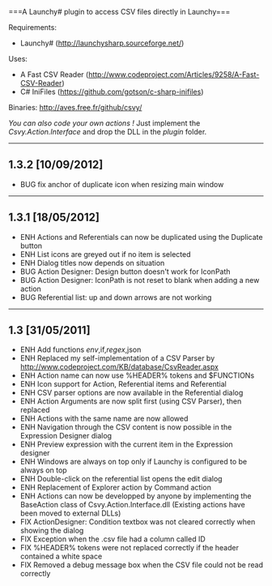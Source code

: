 ===A Launchy# plugin to access CSV files directly in Launchy===

Requirements:
 * Launchy# (http://launchysharp.sourceforge.net/)

Uses:
 * A Fast CSV Reader (http://www.codeproject.com/Articles/9258/A-Fast-CSV-Reader)
 * C# IniFiles (https://github.com/gotson/c-sharp-inifiles)

Binaries:
http://aves.free.fr/github/csvy/

*You can also code your own actions !*
Just implement the *Csvy.Action.Interface* and drop the DLL in the *plugin* folder.

----
1.3.2 [10/09/2012]
----
 * BUG fix anchor of duplicate icon when resizing main window

----
1.3.1 [18/05/2012]
----
 * ENH Actions and Referentials can now be duplicated using the Duplicate button
 * ENH List icons are greyed out if no item is selected
 * ENH Dialog titles now depends on situation
 * BUG Action Designer: Design button doesn't work for IconPath
 * BUG Action Designer: IconPath is not reset to blank when adding a new action
 * BUG Referential list: up and down arrows are not working

----
1.3 [31/05/2011]
----

 * ENH Add functions $env,$if,$regex,$json
 * ENH Replaced my self-implementation of a CSV Parser by http://www.codeproject.com/KB/database/CsvReader.aspx
 * ENH Action name can now use %HEADER% tokens and $FUNCTIONs
 * ENH Icon support for Action, Referential items and Referential
 * ENH CSV parser options are now available in the Referential dialog
 * ENH Action Arguments are now split first (using CSV Parser), then replaced
 * ENH Actions with the same name are now allowed
 * ENH Navigation through the CSV content is now possible in the Expression Designer dialog
 * ENH Preview expression with the current item in the Expression designer
 * ENH Windows are always on top only if Launchy is configured to be always on top
 * ENH Double-click on the referential list opens the edit dialog
 * ENH Replacement of Explorer action by Command action
 * ENH Actions can now be developped by anyone by implementing the BaseAction class of Csvy.Action.Interface.dll (Existing actions have been moved to external DLLs)
 * FIX ActionDesigner: Condition textbox was not cleared correctly when showing the dialog
 * FIX Exception when the .csv file had a column called ID
 * FIX %HEADER% tokens were not replaced correctly if the header contained a white space
 * FIX Removed a debug message box when the CSV file could not be read correctly
